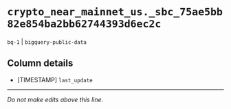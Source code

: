 # `crypto_near_mainnet_us._sbc_75ae5bb82e854ba2bb62744393d6ec2c`
`bq-1` | `bigquery-public-data`

## Column details
* [TIMESTAMP] `last_update`

-------------------------------------------------------------------------------
*Do not make edits above this line.*
